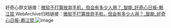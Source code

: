 好奇心原文链接：[微软不打算放弃手机，但会有多少人用？_智能_好奇心日报-赖江锟 ](https://www.qdaily.com/articles/12061.html)
WebArchive归档链接：[微软不打算放弃手机，但会有多少人用？_智能_好奇心日报-赖江锟 ](http://web.archive.org/web/20190623171851/https://www.qdaily.com/articles/12061.html)
![image](http://ww3.sinaimg.cn/large/007d5XDply1g3wjczh9ppj30u0365e54)